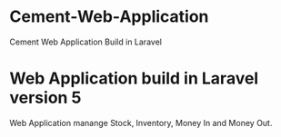 # Cement-Web-Application
Cement Web Application Build in Laravel
# Web Application build in Laravel version 5
Web Application manange Stock, Inventory, Money In and Money Out.
